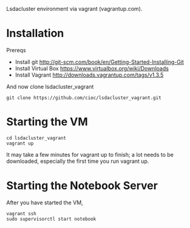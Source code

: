 Lsdacluster environment via vagrant (vagrantup.com).

Installation
============

Prereqs
* Install git http://git-scm.com/book/en/Getting-Started-Installing-Git
* Install Virtual Box https://www.virtualbox.org/wiki/Downloads
* Install Vagrant http://downloads.vagrantup.com/tags/v1.3.5

And now clone lsdacluster_vagrant

```shell
git clone https://github.com/cioc/lsdacluster_vagrant.git
```

Starting the VM
===============

```shell
cd lsdacluster_vagrant
vagrant up
```

It may take a few minutes for vagrant up to finish; a lot needs to be downloaded, especially the first time you run vagrant up.


Starting the Notebook Server
============================

After you have started the VM,

```shell
vagrant ssh
sudo supervisorctl start notebook
```

